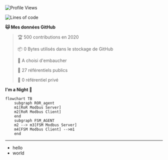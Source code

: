 <!--START_SECTION:waka-->
![Profile Views](http://img.shields.io/badge/Vues%20du%20profil-1376-blue)

![Lines of code](https://img.shields.io/badge/De%20Hello%20World%2C%20j%27ai%20%C3%A9crit-2.8%20million%20Lignes%20de%20code-blue)

**🐱 Mes données GitHub** 

> 🏆 500 contributions en 2020
 > 
> 📦 0 Bytes utilisés dans le stockage de GitHub 
 > 
> 💼 A choisi d'embaucher
 > 
> 📜 27 référentiels publics
 > 
> 🔑 0 référentiel privé 
 > 
**I'm a Night 🦉** 




<!--END_SECTION:waka-->

```mermaid
flowchart TB
    subgraph ROR_agent
    m1[RoR Modbus Server]
    m2[RoR Modbus Client]
    end
    subgraph FSM_AGENT
    m2 --> m3[FSM Modbus Server]
    m4[FSM Modbus Client] -->m1
    end
```
---

- hello
- world

